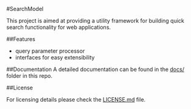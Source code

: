 #SearchModel

This project is aimed at providing a utility framework for building quick search functionality for web applications.

##Features
- query parameter processor
- interfaces for easy extensibility

##Documentation
A detailed documentation can be found in the [docs/](docs) folder in this repo.

##License

For licensing details please check the [LICENSE.md](LICENSE.md) file. 
